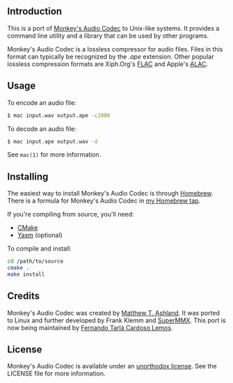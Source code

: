 ## Introduction

This is a port of [Monkey's Audio Codec][monkeys-audio] to Unix-like systems. It provides a command line utility and a library that can be used by other programs.

Monkey's Audio Codec is a lossless compressor for audio files. Files in this format can typically be recognized by the *.ape* extension. Other popular lossless compression formats are Xiph.Org's [FLAC][] and Apple's [ALAC][].

[monkeys-audio]: http://www.monkeysaudio.com/
[flac]: http://flac.sourceforge.net/
[alac]: http://alac.macosforge.org/

## Usage

To encode an audio file:

```sh
$ mac input.wav output.ape -c2000
```

To decode an audio file:

```sh
$ mac input.ape output.wav -d
```

See `mac(1)` for more information.

## Installing

The easiest way to install Monkey's Audio Codec is through [Homebrew][]. There is a formula for Monkey's Audio Codec in [my Homebrew tap][tap].

[homebrew]: http://mxcl.github.com/homebrew/
[tap]: https://github.com/fernandotcl/homebrew-fernandotcl

If you're compiling from source, you'll need:

* [CMake][]
* [Yasm][] (optional)

[cmake]: http://www.cmake.org/
[yasm]: http://yasm.tortall.net/

To compile and install:

```sh
cd /path/to/source
cmake .
make install
```

## Credits

Monkey's Audio Codec was created by [Matthew T. Ashland][matthew]. It was ported to Linux and further developed by Frank Klemm and [SuperMMX][]. This port is now being maintained by [Fernando Tarlá Cardoso Lemos][fernando].

[matthew]: mailto:email@monkeysaudio.com
[supermmx]: mailto:SuperMMX@gmail.com
[fernando]: mailto:fernandotcl@gmail.com

## License

Monkey's Audio Codec is available under an [unorthodox license][license-trouble]. See the LICENSE file for more information.

[license-trouble]: http://lists.debian.org/debian-legal/2007/09/msg00079.html

